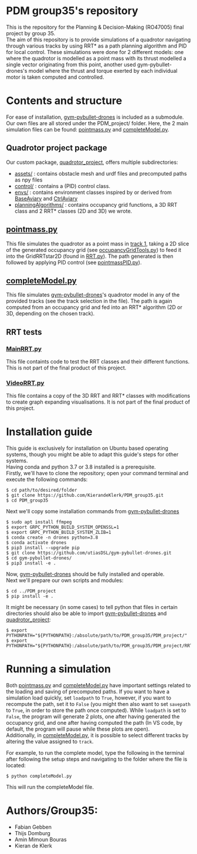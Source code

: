 # PDM group35's repository
This is the repository for the Planning & Decision-Making (RO47005) final project by group 35. </br>
The aim of this repository is to provide simulations of a quadrotor navigating through various tracks by using RRT* as a path planning algorithm and PID for local control. These simulations were done for 2 different models: one where the quadrotor is modelled as a point mass with its thrust modelled a single vector originating from this point, another used gym-pybullet-drones's model where the thrust and torque exerted by each individual motor is taken computed and controlled.

# Contents and structure
For ease of installation, [gym-pybullet-drones](https://github.com/utiasDSL/gym-pybullet-drones.git) is included as a submodule. </br>
Our own files are all stored under the PDM_project/ folder. Here, the 2 main simulation files can be found: [pointmass.py](PDM_project/pointmass.py) and [completeModel.py](PDM_project/completeModel.py). 
## Quadrotor project package
Our custom package, [quadrotor_project](PDM_project/quadrotor_project/), offers multiple subdirectories:
- [assets/](PDM_project/quadrotor_project/assets/) : contains obstacle mesh and urdf files and precomputed paths as npy files
- [control/](PDM_project/quadrotor_project/control/) : contains a (PID) control class.
- [envs/](PDM_project/quadrotor_project/envs/) : contains environment classes inspired by or derived from [BaseAviary](gym-pybullet-drones/gym_pybullet_drones/envs/BaseAviary.py) and [CtrlAviary](gym-pybullet-drones/gym_pybullet_drones/envs/CtrlAviary.py)
- [planningAlgorithms/](PDM_project/quadrotor_project/planningAlgorithms/) : contains occupancy grid functions, a 3D RRT class and 2 RRT* classes (2D and 3D) we wrote. 

## [pointmass.py](PDM_project/pointmass.py)
This file simulates the quadrotor as a point mass in [track 1](PDM_project/quadrotor_project/assets/track1.urdf), taking a 2D slice of the generated occupancy grid (see [occupancyGridTools.py](PDM_project/quadrotor_project/planningAlgorithms/occupancyGridTools.py)) to feed it into the GridRRTstar2D (found in [RRT.py](PDM_project/quadrotor_project/planningAlgorithms/RRT.py)). The path generated is then followed by applying PID control (see [pointmassPID.py](PDM_project/quadrotor_project/control/pointmassPID.py)).

## [completeModel.py](PDM_project/completeModel.py)
This file simulates [gym-pybullet-drones](https://github.com/utiasDSL/gym-pybullet-drones.git)'s quadrotor model in any of the provided tracks (see the track selection in the file). The path is again computed from an occupancy grid and fed into an RRT* algorithm (2D or 3D, depending on the chosen track).

## RRT tests
### [MainRRT.py](PDM_project/RRT/MainRRT.py)
This file containts code to test the RRT classes and their different functions. This is not part of the final product of this project.
### [VideoRRT.py](PDM_project/RRT//VideoRRT.py)
This file contains a copy of the 3D RRT and RRT* classes with modifications to create graph expanding visualisations. It is not part of the final product of this project.

# Installation guide
This guide is exclusively for installation on Ubuntu based operating systems, though you might be able to adapt this guide's steps for other systems.</br>
Having conda and python 3.7 or 3.8 installed is a prerequisite.</br>
Firstly, we'll have to clone the repository; open your command terminal and execute the following commands:</br>
```
$ cd path/to/desired/folder
$ git clone https://github.com/KierandeKlerk/PDM_group35.git
$ cd PDM_group35
```
Next we'll copy some installation commands from [gym-pybullet-drones](https://github.com/utiasDSL/gym-pybullet-drones#readme)
```
$ sudo apt install ffmpeg 
$ export GRPC_PYTHON_BUILD_SYSTEM_OPENSSL=1
$ export GRPC_PYTHON_BUILD_SYSTEM_ZLIB=1
$ conda create -n drones python=3.8
$ conda activate drones
$ pip3 install --upgrade pip
$ git clone https://github.com/utiasDSL/gym-pybullet-drones.git
$ cd gym-pybullet-drones/
$ pip3 install -e .
```
Now, [gym-pybullet-drones](https://github.com/utiasDSL/gym-pybullet-drones.git) should be fully installed and operable.</br>
Next we'll prepare our own scripts and modules:
```
$ cd ../PDM_project
$ pip install -e .
```
It might be necessary (in some cases) to tell python that files in certain directories should also be able to import [gym-pybullet-drones](https://github.com/utiasDSL/gym-pybullet-drones.git) and [quadrotor_project](PDM_project/quadrotor_project/):
```
$ export PYTHONPATH="${PYTHONPATH}:/absolute/path/to/PDM_group35/PDM_project/"
$ export PYTHONPATH="${PYTHONPATH}:/absolute/path/to/PDM_group35/PDM_project/RRT/"
```
# Running a simulation
Both [pointmass.py](PDM_project/pointmass.py) and [completeModel.py](PDM_project/completeModel.py) have important settings related to the loading and saving of precomputed paths. If you want to have a simulation load quickly, set `loadpath` to `True`, however, if you want to recompute the path, set it to `False` (you might then also want to set `savepath` to `True`, in order to store the path once computed). While `loadpath` is set to `False`, the program will generate 2 plots, one after having generated the occupancy grid, and one after having computed the path (In VS code, by default, the program will pause while these plots are open). </br>
Additionally, in [completeModel.py](PDM_project/completeModel.py), it is possible to select different tracks by altering the value assigned to `track`.

For example, to run the complete model, type the following in the terminal after following the setup steps and navigating to the folder where the file is located:
```
$ python completeModel.py
```
This will run the completeModel file. 
# Authors/Group35:
 - Fabian Gebben 
 - Thijs Domburg
 - Amin Mimoun Bouras
 - Kieran de Klerk

